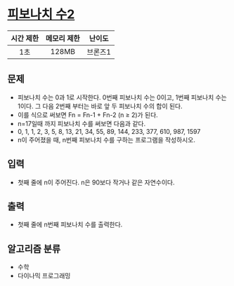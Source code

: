 # [피보나치 수2](https://www.acmicpc.net/problem/2748)

|시간 제한|메모리 제한|난이도|
|:-------:|:---------:|:---:|
|1초|128MB|브론즈1|

## 문제
- 피보나치 수는 0과 1로 시작한다. 0번째 피보나치 수는 0이고, 1번째 피보나치 수는 1이다. 그 다음 2번째 부터는 바로 앞 두 피보나치 수의 합이 된다.
- 이를 식으로 써보면 Fn = Fn-1 + Fn-2 (n ≥ 2)가 된다.
- n=17일때 까지 피보나치 수를 써보면 다음과 같다.
- 0, 1, 1, 2, 3, 5, 8, 13, 21, 34, 55, 89, 144, 233, 377, 610, 987, 1597
- n이 주어졌을 때, n번째 피보나치 수를 구하는 프로그램을 작성하시오.

## 입력
- 첫째 줄에 n이 주어진다. n은 90보다 작거나 같은 자연수이다.

## 출력
- 첫째 줄에 n번째 피보나치 수를 출력한다.

## 알고리즘 분류
- 수학
- 다이나믹 프로그래밍